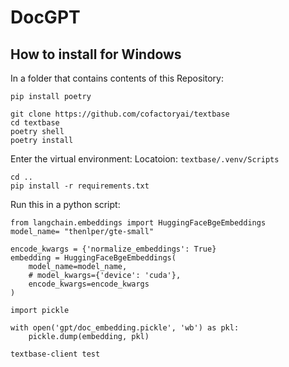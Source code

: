 # DocGPT


## How to install for Windows

In a folder that contains contents of this Repository: 

```
pip install poetry
```

```
git clone https://github.com/cofactoryai/textbase
cd textbase
poetry shell
poetry install
```

Enter the virtual environment:
Locatoion: ```textbase/.venv/Scripts```

``` 
cd ..
pip install -r requirements.txt
```

Run this in a python script:
```
from langchain.embeddings import HuggingFaceBgeEmbeddings
model_name= "thenlper/gte-small"

encode_kwargs = {'normalize_embeddings': True}
embedding = HuggingFaceBgeEmbeddings(
    model_name=model_name,
    # model_kwargs={'device': 'cuda'},
    encode_kwargs=encode_kwargs
)

import pickle

with open('gpt/doc_embedding.pickle', 'wb') as pkl:
    pickle.dump(embedding, pkl)

```

```
textbase-client test

```
